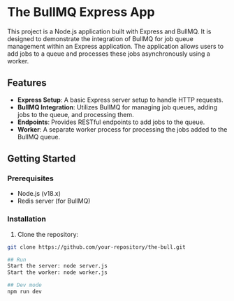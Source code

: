 # The BullMQ Express App

This project is a Node.js application built with Express and BullMQ. It is designed to demonstrate the integration of BullMQ for job queue management within an Express application. The application allows users to add jobs to a queue and processes these jobs asynchronously using a worker.

## Features

- **Express Setup**: A basic Express server setup to handle HTTP requests.
- **BullMQ Integration**: Utilizes BullMQ for managing job queues, adding jobs to the queue, and processing them.
- **Endpoints**: Provides RESTful endpoints to add jobs to the queue.
- **Worker**: A separate worker process for processing the jobs added to the BullMQ queue.

## Getting Started

### Prerequisites

- Node.js (v18.x)
- Redis server (for BullMQ)

### Installation

1. Clone the repository:
  ```bash
  git clone https://github.com/your-repository/the-bull.git

## Run
Start the server: node server.js
Start the worker: node worker.js

## Dev mode
npm run dev
